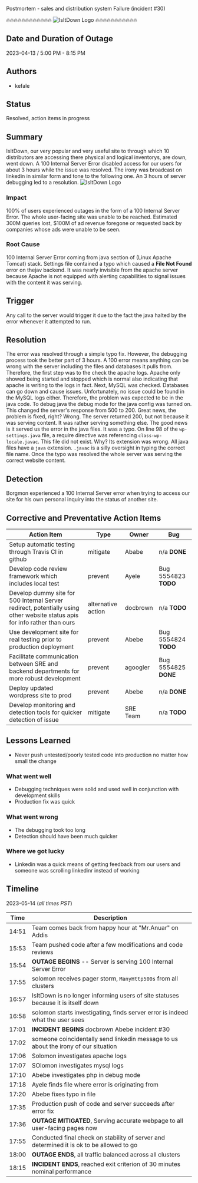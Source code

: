 Postmortem - sales and distribution system  Failure (incident #30)

:fire::fire::fire::fire::fire::fire::fire::fire::fire::fire::fire::fire:
![IsItDown Logo](https://github.com/Kmazengia/alx-system_engineering-devops/blob/master/0x19-postmortem)
:fire::fire::fire::fire::fire::fire::fire::fire::fire::fire::fire:

## Date and Duration of Outage

2023-04-13 / 5:00 PM - 8:15 PM

## Authors

* kefale

## Status

Resolved, action items in progress

## Summary

IsItDown, our very popular and very useful site to through which 10 distributors are accessing there physical and 
logical inventorys, are down, went down. A 100 Internal Server Error disabled access for our users for about 3 hours 
while the issue was resolved. The irony was broadcast on linkedin in similar form and tone to the following one.
 An 3 hours of server debugging led to a resolution.
![IsItDown Logo](https://github.com/Kmazengia/alx-system_engineering-devops/blob/master/0x19-postmortem)

### Impact

100% of users experienced outages in the form of a 100 Internal Server Error. The whole user-facing site was unable to be reached. 
Estimated 300M queries lost, $100M of ad revenue foregone or requested back by companies whose ads were unable to be seen.

### Root Cause

100 Internal Server Error coming from java  section of
(Linux Apache Tomcat) stack. Settings file contained a typo
which caused a **File Not Found** error on thejav backend. It
was nearly invisible from the apache server because Apache
is not equipped with alerting capabilities to signal issues
with the content it was serving.

## Trigger

Any call to the server would trigger it due to the fact the java
halted by the error whenever it attempted to run.

## Resolution

The error was resolved through a simple typo fix. However, the
debugging process took the better part of 3 hours. A 100 error
means anything can be wrong with the server including the files and databases
it pulls from. Therefore, the first step was to the check the apache logs.
Apache only showed being started and stopped which is normal also indicating
that apache is writing to the logs in fact. Next, MySQL was checked. Databases
can go down and cause issues. Unfortunately, no issue could be found in the
MySQL logs either. Therefore, the problem was expected to be in the java code.
To debug java the debug mode for the java config was turned on. This changed the
server's response from 500 to 200. Great news, the problem is fixed, right?
Wrong. The server returned 200, but not because it was serving content. It
was rather serving something else. The good news is it served us the error in
the java files. It was a typo. On line 98 of the `wp-settings.java` file, a
require directive was referencing `class-wp-locale.javac`. This file did not
exist. Why? Its extension was wrong. All java files have a `java` extension.
`.javac` is a silly oversight in typing the correct file name. Once the typo
was resolved the whole server was serving the correct website content.

## Detection

Borgmon experienced a 100 Internal Server error when trying to access our site
for his own personal inquiry into the status of another site.

## Corrective and Preventative Action Items

| Action Item | Type | Owner | Bug |
| ----------- | ---- | ----- | --- |
| Setup automatic testing through Travis CI in github | mitigate | Ababe | n/a **DONE** |
| Develop code review framework which includes local test | prevent | Ayele | Bug 5554823 **TODO** |
| Develop dummy site for 500 Internal Server redirect, potentially using other website status apis for info rather than ours | alternative action | docbrown | n/a **TODO** |
| Use development site for real testing prior to production deployment| prevent | Abebe | Bug 5554824 **TODO** |
| Facilitate communication between SRE and backend departments for more robust development | prevent | agoogler | Bug 5554825 **DONE** |
| Deploy updated wordpress site to prod | prevent | Abebe | n/a **DONE** |
| Develop monitoring and detection tools for quicker detection of issue | mitigate | SRE Team | n/a **TODO** |

## Lessons Learned

* Never push untested/poorly tested code into production no matter how small the change

### What went well

* Debugging techniques were solid and used well in conjunction with development skills
* Production fix was quick

### What went wrong

* The debugging took too long
* Detection should have been much quicker

### Where we got lucky

* Linkedin was a quick means of getting feedback from our users and someone was scrolling linkedinr instead of working

## Timeline

2023-05-14 (*all times PST*)

| Time  | Description |
| ----- | ----------- |
| 14:51 | Team comes back from happy hour at "Mr.Anuar" on Addis|
| 15:53 | Team pushed code after a few modifications and code reviews |
| 15:54 | **OUTAGE BEGINS** -- Server is serving 100 Internal Server Error |
| 17:55 | solomon receives pager storm, `ManyHttp500s` from all clusters |
| 16:57 | IsItDown is no longer informing users of site statuses because it is itself down |
| 16:58 | solomon starts investigating, finds server error is indeed what the user sees |
| 17:01 | **INCIDENT BEGINS** docbrown Abebe incident #30 |
| 17:02 | someone coincidentally send linkedin message to us about the irony of our situation |
| 17:06 | Solomon investigates apache logs |
| 17:07 | SOlomon investigates mysql logs |
| 17:10 | Abebe investigates php in debug mode |
| 17:18 | Ayele finds file where error is originating from |
| 17:20 | Abebe fixes typo in file |
| 17:35 | Production push of code and server succeeds after error fix |
| 17:36 | **OUTAGE MITIGATED**, Serving accurate webpage to all user-facing pages now |
| 17:55 | Conducted final check on stability of server and determined it is ok to be allowed to go |
| 18:00 | **OUTAGE ENDS**, all traffic balanced across all clusters |
| 18:15 | **INCIDENT ENDS**, reached exit criterion of 30 minutes nominal performance |
